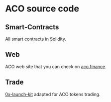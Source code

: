# ACO source code

## Smart-Contracts
All smart contracts in Solidity.

## Web
ACO web site that you can check on [aco.finance](https://aco.finance).

## Trade
[0x-launch-kit](https://github.com/0xProject/0x-launch-kit-frontend) adapted for ACO tokens trading.
